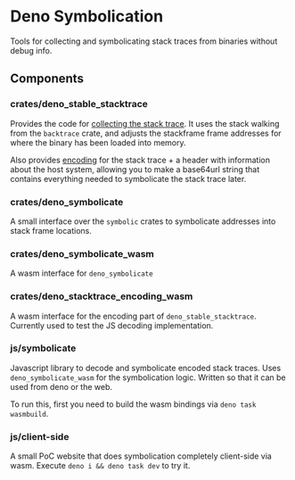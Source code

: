 # Deno Symbolication

Tools for collecting and symbolicating stack traces from binaries without debug info.

## Components

### crates/deno_stable_stacktrace

Provides the code for [collecting the stack trace](crates/deno_stable_stacktrace/src/lib.rs). It uses the stack walking from the `backtrace` crate, and adjusts the stackframe frame addresses for
where the binary has been loaded into memory.

Also provides [encoding](crates/deno_stable_stacktrace/src/encode.rs) for the stack trace + a header with information about the host system, allowing you to make a
base64url string that contains everything needed to symbolicate the stack trace later.

### crates/deno_symbolicate

A small interface over the `symbolic` crates to symbolicate addresses into stack frame locations.

### crates/deno_symbolicate_wasm

A wasm interface for `deno_symbolicate`

### crates/deno_stacktrace_encoding_wasm

A wasm interface for the encoding part of `deno_stable_stacktrace`. Currently used to test the JS
decoding implementation.

### js/symbolicate

Javascript library to decode and symbolicate encoded stack traces. Uses `deno_symbolicate_wasm` for the symbolication logic.
Written so that it can be used from deno or the web.

To run this, first you need to build the wasm bindings via `deno task wasmbuild`.

### js/client-side

A small PoC website that does symbolication completely client-side via wasm. Execute `deno i && deno task dev` to try it.
